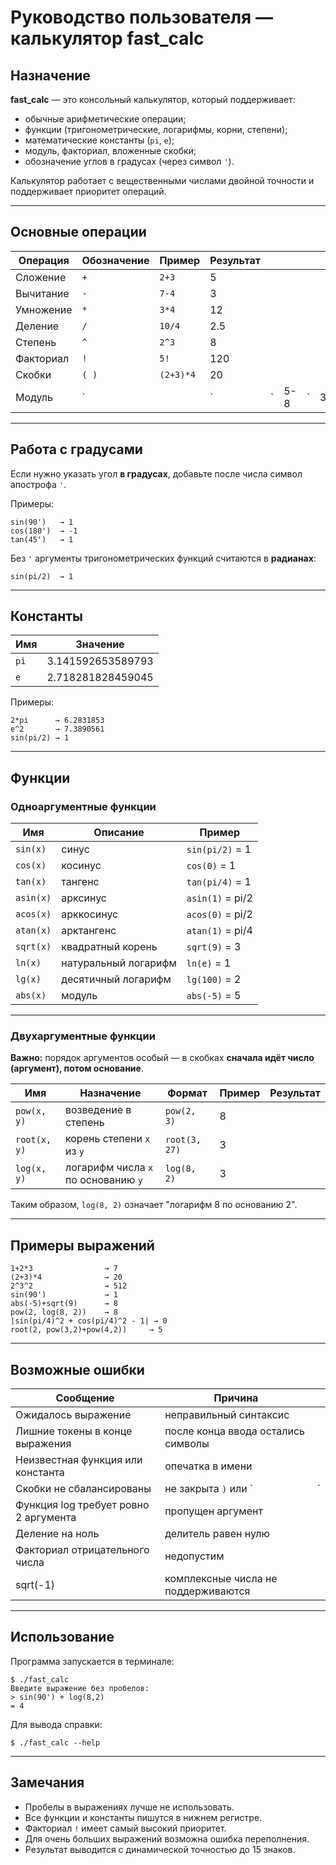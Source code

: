 # Руководство пользователя — калькулятор fast_calc

## Назначение

**fast_calc** — это консольный калькулятор, который поддерживает:

* обычные арифметические операции;
* функции (тригонометрические, логарифмы, корни, степени);
* математические константы (`pi`, `e`);
* модуль, факториал, вложенные скобки;
* обозначение углов в градусах (через символ `'`).

Калькулятор работает с вещественными числами двойной точности и поддерживает приоритет операций.

---

## Основные операции

| Операция  | Обозначение | Пример    | Результат |   |     |   |   |
| --------- | ----------- | --------- | --------- | - | --- | - | - |
| Сложение  | `+`         | `2+3`     | 5         |   |     |   |   |
| Вычитание | `-`         | `7-4`     | 3         |   |     |   |   |
| Умножение | `*`         | `3*4`     | 12        |   |     |   |   |
| Деление   | `/`         | `10/4`    | 2.5       |   |     |   |   |
| Степень   | `^`         | `2^3`     | 8         |   |     |   |   |
| Факториал | `!`         | `5!`      | 120       |   |     |   |   |
| Скобки    | `( )`       | `(2+3)*4` | 20        |   |     |   |   |
| Модуль    | `           |           | `         | ` | 5-8 | ` | 3 |

---

## Работа с градусами

Если нужно указать угол **в градусах**, добавьте после числа символ апострофа `'`.

Примеры:

```
sin(90')   → 1
cos(180')  → -1
tan(45')   → 1
```

Без `'` аргументы тригонометрических функций считаются в **радианах**:

```
sin(pi/2)  → 1
```

---

## Константы

| Имя  | Значение          |
| ---- | ----------------- |
| `pi` | 3.141592653589793 |
| `e`  | 2.718281828459045 |

Примеры:

```
2*pi      → 6.2831853
e^2       → 7.3890561
sin(pi/2) → 1
```

---

## Функции

### Одноаргументные функции

| Имя       | Описание             | Пример           |
| --------- | -------------------- | ---------------- |
| `sin(x)`  | синус                | `sin(pi/2)` = 1  |
| `cos(x)`  | косинус              | `cos(0)` = 1     |
| `tan(x)`  | тангенс              | `tan(pi/4)` = 1  |
| `asin(x)` | арксинус             | `asin(1)` = pi/2 |
| `acos(x)` | арккосинус           | `acos(0)` = pi/2 |
| `atan(x)` | арктангенс           | `atan(1)` = pi/4 |
| `sqrt(x)` | квадратный корень    | `sqrt(9)` = 3    |
| `ln(x)`   | натуральный логарифм | `ln(e)` = 1      |
| `lg(x)`   | десятичный логарифм  | `lg(100)` = 2    |
| `abs(x)`  | модуль               | `abs(-5)` = 5    |

---

### Двухаргументные функции

**Важно:** порядок аргументов особый —
в скобках **сначала идёт число (аргумент), потом основание**.

| Имя          | Назначение                          | Формат        | Пример | Результат |
| ------------ | ----------------------------------- | ------------- | ------ | --------- |
| `pow(x, y)`  | возведение в степень                | `pow(2, 3)`   | 8      |           |
| `root(x, y)` | корень степени `x` из `y`           | `root(3, 27)` | 3      |           |
| `log(x, y)`  | логарифм числа `x` по основанию `y` | `log(8, 2)`   | 3      |           |

Таким образом, `log(8, 2)` означает "логарифм 8 по основанию 2".

---

## Примеры выражений

```
1+2*3                → 7
(2+3)*4              → 20
2^3^2                → 512
sin(90')             → 1
abs(-5)+sqrt(9)      → 8
pow(2, log(8, 2))    → 8
|sin(pi/4)^2 + cos(pi/4)^2 - 1| → 0
root(2, pow(3,2)+pow(4,2))     → 5
```

---

## Возможные ошибки

| Сообщение                             | Причина                             |   |
| ------------------------------------- | ----------------------------------- | - |
| Ожидалось выражение                   | неправильный синтаксис              |   |
| Лишние токены в конце выражения       | после конца ввода остались символы  |   |
| Неизвестная функция или константа     | опечатка в имени                    |   |
| Скобки не сбалансированы              | не закрыта `)` или `                | ` |
| Функция log требует ровно 2 аргумента | пропущен аргумент                   |   |
| Деление на ноль                       | делитель равен нулю                 |   |
| Факториал отрицательного числа        | недопустим                          |   |
| sqrt(-1)                              | комплексные числа не поддерживаются |   |

---

## Использование

Программа запускается в терминале:

```
$ ./fast_calc
Введите выражение без пробелов:
> sin(90') + log(8,2)
= 4
```

Для вывода справки:

```
$ ./fast_calc --help
```

---

## Замечания

* Пробелы в выражениях лучше не использовать.
* Все функции и константы пишутся в нижнем регистре.
* Факториал `!` имеет самый высокий приоритет.
* Для очень больших выражений возможна ошибка переполнения.
* Результат выводится с динамической точностью до 15 знаков.
